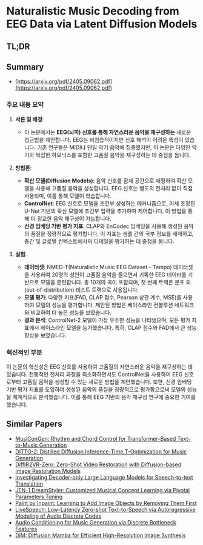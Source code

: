 # Naturalistic Music Decoding from EEG Data via Latent Diffusion Models
## TL;DR
## Summary
- [https://arxiv.org/pdf/2405.09062.pdf](https://arxiv.org/pdf/2405.09062.pdf)

### 주요 내용 요약

1. **서론 및 배경**:
   - 이 논문에서는 **EEG(뇌파) 신호를 통해 자연스러운 음악을 재구성하는** 새로운 접근법을 제안합니다. EEG는 비침습적이지만 신호 해석이 어려운 특성이 있습니다. 기존 연구들은 MIDI나 단일 악기 음악에 집중했지만, 이 논문은 다양한 악기와 복잡한 하모닉스를 포함한 고품질 음악을 재구성하는 데 중점을 둡니다.

2. **방법론**:
   - **확산 모델(Diffusion Models)**: 음악 신호를 잠재 공간으로 매핑하여 확산 모델을 사용해 고품질 음악을 생성합니다. EEG 신호는 별도의 전처리 없이 직접 사용되며, 이를 통해 모델이 학습합니다.
   - **ControlNet**: EEG 신호로 모델을 조건부 생성하는 메커니즘으로, 미세 조정된 U-Net 기반의 확산 모델에 조건부 입력을 추가하여 제어합니다. 이 방법을 통해 더 정교한 음악 재구성이 가능합니다.
   - **신경 임베딩 기반 평가 지표**: CLAP와 EnCodec 임베딩을 사용해 생성된 음악의 품질을 정량적으로 평가합니다. 이 지표는 샘플 간의 국부 정보를 배제하고, 중간 및 글로벌 컨텍스트에서의 디테일을 평가하는 데 중점을 둡니다.

3. **실험**:
   - **데이터셋**: NMED-T(Naturalistic Music EEG Dataset - Tempo) 데이터셋을 사용하여 20명의 성인이 고품질 음악을 들으면서 기록한 EEG 데이터를 기반으로 모델을 훈련합니다. 총 10개의 곡이 포함되며, 첫 번째 트랙은 분포 외(out-of-distribution) 테스트 트랙으로 사용됩니다.
   - **모델 평가**: 다양한 지표(FAD, CLAP 점수, Pearson 상관 계수, MSE)를 사용하여 모델의 성능을 평가합니다. 제안된 방법은 베이스라인 컨볼루션 네트워크와 비교하여 더 높은 성능을 보였습니다.
   - **결과 분석**: ControlNet-2 모델이 가장 우수한 성능을 나타냈으며, 모든 평가 지표에서 베이스라인 모델을 능가했습니다. 특히, CLAP 점수와 FAD에서 큰 성능 향상을 보였습니다.

### 혁신적인 부분
이 논문의 혁신성은 EEG 신호를 사용하여 고품질의 자연스러운 음악을 재구성하는 데 있습니다. 전통적인 전처리 과정을 최소화하면서도 ControlNet을 사용하여 EEG 신호로부터 고품질 음악을 생성할 수 있는 새로운 방법을 제안했습니다. 또한, 신경 임베딩 기반 평가 지표를 도입하여 생성된 음악의 품질을 정량적으로 평가함으로써 모델의 성능을 체계적으로 분석했습니다. 이를 통해 EEG 기반의 음악 재구성 연구에 중요한 기여를 했습니다.

## Similar Papers
- [MusiConGen: Rhythm and Chord Control for Transformer-Based Text-to-Music Generation](2407.15060.md)
- [DITTO-2: Distilled Diffusion Inference-Time T-Optimization for Music Generation](2405.20289.md)
- [DiffIR2VR-Zero: Zero-Shot Video Restoration with Diffusion-based Image Restoration Models](2407.01519.md)
- [Investigating Decoder-only Large Language Models for Speech-to-text Translation](2407.03169.md)
- [JEN-1 DreamStyler: Customized Musical Concept Learning via Pivotal Parameters Tuning](2406.12292.md)
- [Paint by Inpaint: Learning to Add Image Objects by Removing Them First](2404.18212.md)
- [LiveSpeech: Low-Latency Zero-shot Text-to-Speech via Autoregressive Modeling of Audio Discrete Codes](2406.02897.md)
- [Audio Conditioning for Music Generation via Discrete Bottleneck Features](2407.12563.md)
- [DiM: Diffusion Mamba for Efficient High-Resolution Image Synthesis](2405.14224.md)
